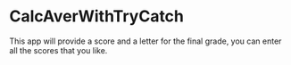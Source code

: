 # CalcAverWithTryCatch
This app will provide a score and a letter for the final grade, you can enter all the scores that you like.
